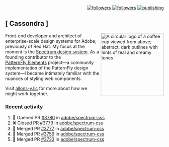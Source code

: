 <p align="right"><a rel="me" href="https://front-end.social/@castastrophe">
    <img alt="followers" title="Follow me on Mastodon" src="https://img.shields.io/mastodon/follow/109297102751309835?domain=https%3A%2F%2Ffront-end.social&label=Follow&logo=mastodon&logoColor=white&style=for-the-badge&labelColor=008080&color=006969"/></a>
  <a href="https://codepen.io/castastrophe/">
    <img alt="followers" title="Follow me on CodePen" src="https://img.shields.io/badge/23-1?color=640464&labelColor=7c007c&style=for-the-badge&logo=codepen&label=Follow"/></a>
<a href="https://castastrophe.medium.com/">
    <img alt="publishing" title="View articles on Medium" src="https://img.shields.io/badge/107-1?color=666&labelColor=444&label=subscribe&logo=medium&logoColor=white&style=for-the-badge"/></a>
</p>

## [&nbsp;Cassondra&nbsp;]

<img align="right" src="https://github-production-user-asset-6210df.s3.amazonaws.com/1840295/253016758-ba468774-1cd3-42c2-8f43-947b5eeb5edf.png" height="200" alt="A circular logo of a coffee cup viewed from above; abstract, dark outlines with hints of teal and creamy tones">

Front-end developer and architect of enterprise-scale design systems for Adobe; previously of Red Hat. My focus at the moment is the [Spectrum design system](https://github.com/adobe/spectrum-css). As a founding contributor to the [PatternFly&nbsp;Elements](https://github.com/patternfly/patternfly-elements) project&mdash;a community implementation of the PatternFly design system&mdash;I became intimately familiar with the nuances of styling web components.

Visit [allons-y.llc](http://allons-y.llc/) for more about how we might work together.

### Recent activity

<!--START_SECTION:activity-->
1. 💪 Opened PR [#3780](https://github.com/adobe/spectrum-css/pull/3780) in [adobe/spectrum-css](https://github.com/adobe/spectrum-css)
2. ❌ Closed PR [#3779](https://github.com/adobe/spectrum-css/pull/3779) in [adobe/spectrum-css](https://github.com/adobe/spectrum-css)
3. 🎉 Merged PR [#3777](https://github.com/adobe/spectrum-css/pull/3777) in [adobe/spectrum-css](https://github.com/adobe/spectrum-css)
4. 🎉 Merged PR [#3759](https://github.com/adobe/spectrum-css/pull/3759) in [adobe/spectrum-css](https://github.com/adobe/spectrum-css)
5. 🎉 Merged PR [#3733](https://github.com/adobe/spectrum-css/pull/3733) in [adobe/spectrum-css](https://github.com/adobe/spectrum-css)
<!--END_SECTION:activity-->
